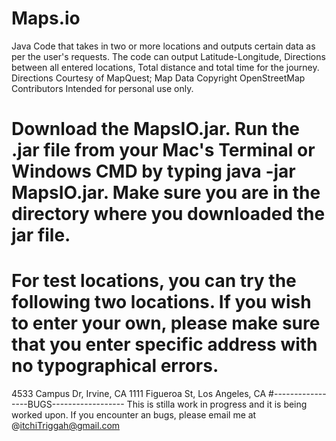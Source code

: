# Maps.io
Java Code that takes in two or more locations and outputs certain data as per the user's requests.
The code can output Latitude-Longitude, Directions between all entered locations, Total distance and total time for the journey.
Directions Courtesy of MapQuest; Map Data Copyright OpenStreetMap Contributors
Intended for personal use only.
# Download the MapsIO.jar. Run the .jar file from  your Mac's Terminal or Windows CMD by typing java -jar MapsIO.jar. Make sure you are in the directory where you downloaded the jar file.
# For test locations, you can try the following two locations. If you wish to enter your own, please make sure that you enter specific address with no typographical errors. #
  4533 Campus Dr, Irvine, CA
	1111 Figueroa St, Los Angeles, CA
#-----------------BUGS------------------
This is stilla work in progress and it is being worked upon. If you encounter an bugs, please email me at @itchiTriggah@gmail.com

